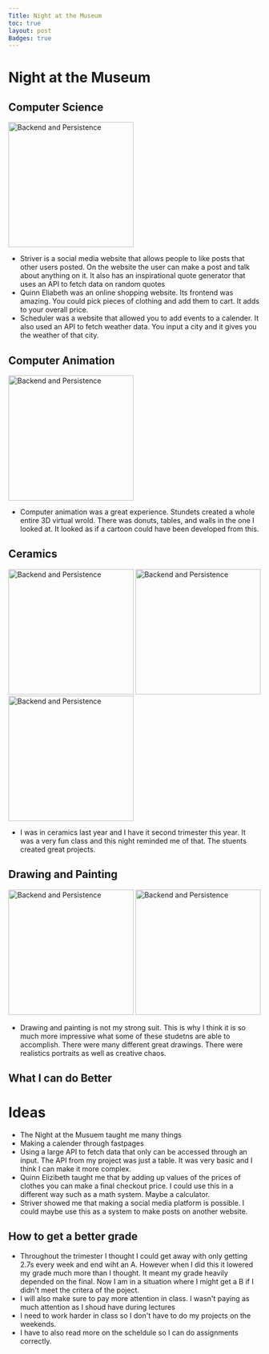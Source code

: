 ```yaml
---
Title: Night at the Museum
toc: true
layout: post
Badges: true
---
```


# Night at the Museum

## Computer Science
<img src="https://jakewarren2414.github.io/FirstFastpages/images/LiavProject.png" alt="Backend and Persistence" height="250">

- Striver is a social media website that allows people to like posts that other users posted. On the website the user can make a post and talk about anything on it. It also has an inspirational quote generator that uses an API to fetch data on random quotes
- Quinn Eliabeth was an online shopping website. Its frontend was amazing. You could pick pieces of clothing and add them to cart. It adds to your overall price. 
- Scheduler was a website that allowed you to add events to a calender. It also used an API to fetch weather data. You input a city and it gives you the weather of that city. 

## Computer Animation
<img src="https://jakewarren2414.github.io/FirstFastpages/images/CompAnimation.png" alt="Backend and Persistence" height="250">

- Computer animation was a great experience. Stundets created a whole entire 3D virtual wrold. There was donuts, tables, and walls in the one I looked at. It looked as if a cartoon could have been developed from this. 

## Ceramics
<img src="https://jakewarren2414.github.io/FirstFastpages/images/Ceramics" alt="Backend and Persistence" height="250">
<img src="https://jakewarren2414.github.io/FirstFastpages/images/Ceramics2" alt="Backend and Persistence" height="250">
<img src="https://jakewarren2414.github.io/FirstFastpages/images/Ceramics3" alt="Backend and Persistence" height="250">

- I was in ceramics last year and I have it second trimester this year. It was a very fun class and this night reminded me of that. The stuents created great projects. 

## Drawing and Painting
<img src="https://jakewarren2414.github.io/FirstFastpages/images/Drawing.png" alt="Backend and Persistence" height="250">
<img src="https://jakewarren2414.github.io/FirstFastpages/images/Drawing2.png" alt="Backend and Persistence" height="250">

- Drawing and painting is not my strong suit. This is why I think it is so much more impressive what some of these studetns are able to accomplish. There were many different great drawings. There were realistics portraits as well as creative chaos. 

## What I can do Better

# Ideas
- The Night at the Musuem taught me many things
- Making a calender through fastpages
- Using a large API to fetch data that only can be accessed through an input. The API from my project was just a table. It was very basic and I think I can make it more complex.
- Quinn Elizibeth taught me that by adding up values of the prices of clothes you can make a final checkout price. I could use this in a different way such as a math system. Maybe a calculator. 
- Striver showed me that making a social media platform is possible. I could maybe use this as a system to make posts on another website. 

## How to get a better grade
- Throughout the trimester I thought I could get away with only getting 2.7s every week and end wiht an A. However when I did this it lowered my grade much more than I thought. It meant my grade heavily depended on the final. Now I am in a situation where I might get a B if I didn't meet the critera of the poject. 
- I will also make sure to pay more attention in class. I wasn't paying as much attention as I shoud have during lectures
- I need to work harder in class so I don't have to do my projects on the weekends.
- I have to also read more on the scheldule so I can do assignments correctly. 